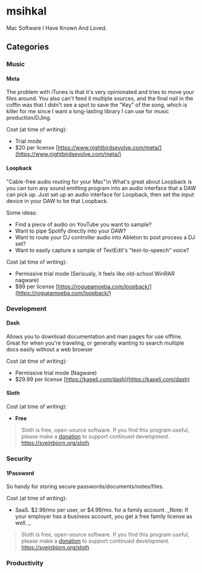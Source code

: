 # msihkal
Mac Software I Have Known And Loved.

## Categories

### Music

#### Meta

The problem with iTunes is that it's very opinionated and tries to move your files around. You also can't feed it multiple sources, and the final nail in the coffin was that I didn't see a spot to save the "Key" of the song, which is killer for me since I want a long-lasting library I can use for music production/DJing.

Cost (at time of writing): 
* Trial mode
* $20 per license
[https://www.nightbirdsevolve.com/meta/](https://www.nightbirdsevolve.com/meta/)


#### Loopback

"Cable-free audio routing for your Mac"\n
What's great about Loopback is you can turn any sound emitting program into an audio interface that a DAW can pick up. Just set up an audio interface for Loopback, then set the input device in your DAW to be that Loopback.

Some ideas:
* Find a piece of audio on YouTube you want to sample?
* Want to pipe Spotify directly into your DAW?
* Want to route your DJ controller audio into Ableton to post process a DJ set? 
* Want to easily capture a sample of TextEdit's "text-to-speech" voice?

Cost (at time of writing): 
* Permissive trial mode (Seriously, it feels like old-school WinRAR nagware)
* $99 per license 
[https://rogueamoeba.com/loopback/](https://rogueamoeba.com/loopback/)

### Development

#### Dash
Allows you to download documentation and man pages for use offline. Great for when you're traveling, or generally wanting to search multiple docs easily without a web browser

Cost (at time of writing): 
* Permissive trial mode (Nagware)
* $29.99 per license 
[https://kapeli.com/dash](https://kapeli.com/dash)

#### Sloth

Cost (at time of writing):
* **Free**
> Sloth is free, open-source software. If you find this program useful, please make a [donation](https://sveinbjorn.org/donations) to support continued development.
https://sveinbjorn.org/sloth

### Security

#### 1Password

So handy for storing secure passwords/documents/notes/files. 

Cost (at time of writing): 
* SaaS. $2.99/mo per user, or $4.99/mo. for a family account. 
_Note: If your employer has a business account, you get a free family license as well. _
> Sloth is free, open-source software. If you find this program useful, please make a [donation](https://sveinbjorn.org/donations) to support continued development.
https://sveinbjorn.org/sloth



### Productivity
